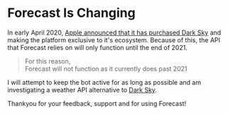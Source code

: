 # Forecast Is Changing

In early April 2020, [Apple announced that it has purchased Dark Sky](https://blog.darksky.net/) and making the platform exclusive to it's ecosystem. Because of this, the API that Forecast relies on will only function until the end of 2021.

> For this reason,  
> Forecast will not function as it currently does past 2021

I will attempt to keep the bot active for as long as possible and am investigating a weather API alternative to [Dark Sky](https://darksky.net/).

Thankyou for your feedback, support and for using Forecast!
